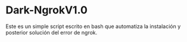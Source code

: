 # Dark-NgrokV1.0
Este es un simple script escrito en bash que automatiza la instalación y posterior solución del error de ngrok.
